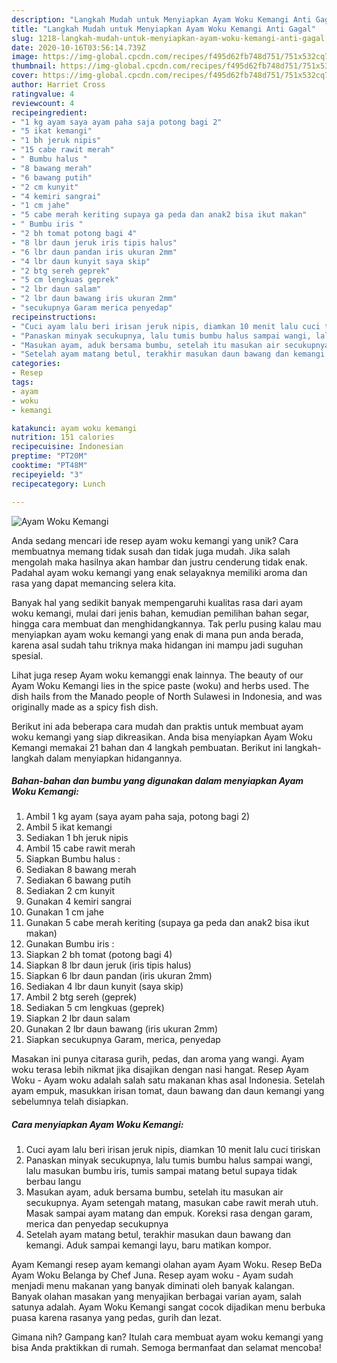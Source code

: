 ```yaml
---
description: "Langkah Mudah untuk Menyiapkan Ayam Woku Kemangi Anti Gagal"
title: "Langkah Mudah untuk Menyiapkan Ayam Woku Kemangi Anti Gagal"
slug: 1218-langkah-mudah-untuk-menyiapkan-ayam-woku-kemangi-anti-gagal
date: 2020-10-16T03:56:14.739Z
image: https://img-global.cpcdn.com/recipes/f495d62fb748d751/751x532cq70/ayam-woku-kemangi-foto-resep-utama.jpg
thumbnail: https://img-global.cpcdn.com/recipes/f495d62fb748d751/751x532cq70/ayam-woku-kemangi-foto-resep-utama.jpg
cover: https://img-global.cpcdn.com/recipes/f495d62fb748d751/751x532cq70/ayam-woku-kemangi-foto-resep-utama.jpg
author: Harriet Cross
ratingvalue: 4
reviewcount: 4
recipeingredient:
- "1 kg ayam saya ayam paha saja potong bagi 2"
- "5 ikat kemangi"
- "1 bh jeruk nipis"
- "15 cabe rawit merah"
- " Bumbu halus "
- "8 bawang merah"
- "6 bawang putih"
- "2 cm kunyit"
- "4 kemiri sangrai"
- "1 cm jahe"
- "5 cabe merah keriting supaya ga peda dan anak2 bisa ikut makan"
- " Bumbu iris "
- "2 bh tomat potong bagi 4"
- "8 lbr daun jeruk iris tipis halus"
- "6 lbr daun pandan iris ukuran 2mm"
- "4 lbr daun kunyit saya skip"
- "2 btg sereh geprek"
- "5 cm lengkuas geprek"
- "2 lbr daun salam"
- "2 lbr daun bawang iris ukuran 2mm"
- "secukupnya Garam merica penyedap"
recipeinstructions:
- "Cuci ayam lalu beri irisan jeruk nipis, diamkan 10 menit lalu cuci tiriskan"
- "Panaskan minyak secukupnya, lalu tumis bumbu halus sampai wangi, lalu masukan bumbu iris, tumis sampai matang betul supaya tidak berbau langu"
- "Masukan ayam, aduk bersama bumbu, setelah itu masukan air secukupnya. Ayam setengah matang, masukan cabe rawit merah utuh. Masak sampai ayam matang dan empuk. Koreksi rasa dengan garam, merica dan penyedap secukupnya"
- "Setelah ayam matang betul, terakhir masukan daun bawang dan kemangi. Aduk sampai kemangi layu, baru matikan kompor."
categories:
- Resep
tags:
- ayam
- woku
- kemangi

katakunci: ayam woku kemangi 
nutrition: 151 calories
recipecuisine: Indonesian
preptime: "PT20M"
cooktime: "PT48M"
recipeyield: "3"
recipecategory: Lunch

---
```



![Ayam Woku Kemangi](https://img-global.cpcdn.com/recipes/f495d62fb748d751/751x532cq70/ayam-woku-kemangi-foto-resep-utama.jpg)

Anda sedang mencari ide resep ayam woku kemangi yang unik? Cara membuatnya memang tidak susah dan tidak juga mudah. Jika salah mengolah maka hasilnya akan hambar dan justru cenderung tidak enak. Padahal ayam woku kemangi yang enak selayaknya memiliki aroma dan rasa yang dapat memancing selera kita.

Banyak hal yang sedikit banyak mempengaruhi kualitas rasa dari ayam woku kemangi, mulai dari jenis bahan, kemudian pemilihan bahan segar, hingga cara membuat dan menghidangkannya. Tak perlu pusing kalau mau menyiapkan ayam woku kemangi yang enak di mana pun anda berada, karena asal sudah tahu triknya maka hidangan ini mampu jadi suguhan spesial.

Lihat juga resep Ayam woku kemanggi enak lainnya. The beauty of our Ayam Woku Kemangi lies in the spice paste (woku) and herbs used. The dish hails from the Manado people of North Sulawesi in Indonesia, and was originally made as a spicy fish dish.


Berikut ini ada beberapa cara mudah dan praktis untuk membuat ayam woku kemangi yang siap dikreasikan. Anda bisa menyiapkan Ayam Woku Kemangi memakai 21 bahan dan 4 langkah pembuatan. Berikut ini langkah-langkah dalam menyiapkan hidangannya.

<!--inarticleads1-->

##### Bahan-bahan dan bumbu yang digunakan dalam menyiapkan Ayam Woku Kemangi:

1. Ambil 1 kg ayam (saya ayam paha saja, potong bagi 2)
1. Ambil 5 ikat kemangi
1. Sediakan 1 bh jeruk nipis
1. Ambil 15 cabe rawit merah
1. Siapkan  Bumbu halus :
1. Sediakan 8 bawang merah
1. Sediakan 6 bawang putih
1. Sediakan 2 cm kunyit
1. Gunakan 4 kemiri sangrai
1. Gunakan 1 cm jahe
1. Gunakan 5 cabe merah keriting (supaya ga peda dan anak2 bisa ikut makan)
1. Gunakan  Bumbu iris :
1. Siapkan 2 bh tomat (potong bagi 4)
1. Siapkan 8 lbr daun jeruk (iris tipis halus)
1. Siapkan 6 lbr daun pandan (iris ukuran 2mm)
1. Sediakan 4 lbr daun kunyit (saya skip)
1. Ambil 2 btg sereh (geprek)
1. Sediakan 5 cm lengkuas (geprek)
1. Siapkan 2 lbr daun salam
1. Gunakan 2 lbr daun bawang (iris ukuran 2mm)
1. Siapkan secukupnya Garam, merica, penyedap


Masakan ini punya citarasa gurih, pedas, dan aroma yang wangi. Ayam woku terasa lebih nikmat jika disajikan dengan nasi hangat. Resep Ayam Woku - Ayam woku adalah salah satu makanan khas asal Indonesia. Setelah ayam empuk, masukkan irisan tomat, daun bawang dan daun kemangi yang sebelumnya telah disiapkan. 

<!--inarticleads2-->

##### Cara menyiapkan Ayam Woku Kemangi:

1. Cuci ayam lalu beri irisan jeruk nipis, diamkan 10 menit lalu cuci tiriskan
1. Panaskan minyak secukupnya, lalu tumis bumbu halus sampai wangi, lalu masukan bumbu iris, tumis sampai matang betul supaya tidak berbau langu
1. Masukan ayam, aduk bersama bumbu, setelah itu masukan air secukupnya. Ayam setengah matang, masukan cabe rawit merah utuh. Masak sampai ayam matang dan empuk. Koreksi rasa dengan garam, merica dan penyedap secukupnya
1. Setelah ayam matang betul, terakhir masukan daun bawang dan kemangi. Aduk sampai kemangi layu, baru matikan kompor.


Ayam Kemangi resep ayam kemangi olahan ayam Ayam Woku. Resep BeDa Ayam Woku Belanga by Chef Juna. Resep ayam woku - Ayam sudah menjadi menu makanan yang banyak diminati oleh banyak kalangan. Banyak olahan masakan yang menyajikan berbagai varian ayam, salah satunya adalah. Ayam Woku Kemangi sangat cocok dijadikan menu berbuka puasa karena rasanya yang pedas, gurih dan lezat. 

Gimana nih? Gampang kan? Itulah cara membuat ayam woku kemangi yang bisa Anda praktikkan di rumah. Semoga bermanfaat dan selamat mencoba!
